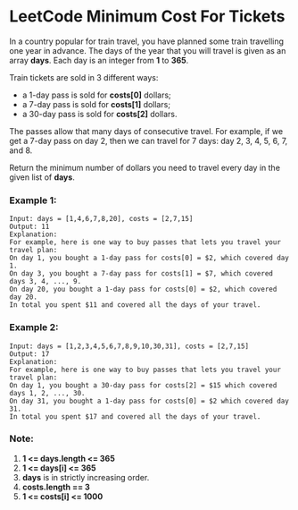 # LeetCode Minimum Cost For Tickets
In a country popular for train travel, you have planned some train travelling one year in advance.  The days of the year that you will travel is given as an array **days**.  Each day is an integer from **1** to **365**.

Train tickets are sold in 3 different ways:

* a 1-day pass is sold for **costs[0]** dollars;
* a 7-day pass is sold for **costs[1]** dollars;
* a 30-day pass is sold for **costs[2]** dollars.

The passes allow that many days of consecutive travel.  For example, if we get a 7-day pass on day 2, then we can travel for 7 days: day 2, 3, 4, 5, 6, 7, and 8.

Return the minimum number of dollars you need to travel every day in the given list of **days**.

 

### Example 1:
```
Input: days = [1,4,6,7,8,20], costs = [2,7,15]
Output: 11
Explanation: 
For example, here is one way to buy passes that lets you travel your travel plan:
On day 1, you bought a 1-day pass for costs[0] = $2, which covered day 1.
On day 3, you bought a 7-day pass for costs[1] = $7, which covered days 3, 4, ..., 9.
On day 20, you bought a 1-day pass for costs[0] = $2, which covered day 20.
In total you spent $11 and covered all the days of your travel.
```

### Example 2:
```
Input: days = [1,2,3,4,5,6,7,8,9,10,30,31], costs = [2,7,15]
Output: 17
Explanation: 
For example, here is one way to buy passes that lets you travel your travel plan:
On day 1, you bought a 30-day pass for costs[2] = $15 which covered days 1, 2, ..., 30.
On day 31, you bought a 1-day pass for costs[0] = $2 which covered day 31.
In total you spent $17 and covered all the days of your travel.
```

### Note:

1. **1 <= days.length <= 365**
2. **1 <= days[i] <= 365**
3. **days** is in strictly increasing order.
4. **costs.length == 3**
5. **1 <= costs[i] <= 1000**